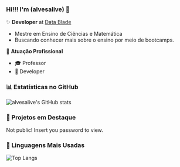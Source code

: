 ### Hi!!! I'm (alvesalive) 👋

✨ **Developer** at [Data Blade](https://datablade.com.br)  

- Mestre em Ensino de Ciências e Matemática
- Buscando conhecer mais sobre o ensino por meio de bootcamps.


🏢 **Atuação Profissional**
- 🎓 Professor 
- 🚀 Developer

### 📊 Estatísticas no GitHub

![alvesalive's GitHub stats](https://github-readme-stats.vercel.app/api?username=alvesalive&show_icons=true&theme=dracula)

### 📌 Projetos em Destaque

Not public! Insert you password to view.


### 🚀 Linguagens Mais Usadas

![Top Langs](https://github-readme-stats.vercel.app/api/top-langs/?username=alvesalive&layout=compact)